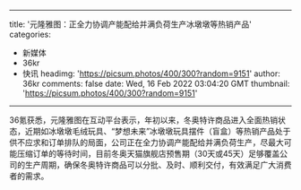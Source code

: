 
---
title: '元隆雅图：正全力协调产能配给并满负荷生产冰墩墩等热销产品'
categories: 
 - 新媒体
 - 36kr
 - 快讯
headimg: 'https://picsum.photos/400/300?random=9151'
author: 36kr
comments: false
date: Wed, 16 Feb 2022 03:04:20 GMT
thumbnail: 'https://picsum.photos/400/300?random=9151'
---

<div>   
36氪获悉，元隆雅图在互动平台表示，年初以来，冬奥特许商品进入全面热销状态，近期如冰墩墩毛绒玩具、“梦想未来”冰墩墩玩具摆件（盲盒）等热销产品处于供不应求和订单排队的局面，公司正在全力协调产能配给并满负荷生产，尽最大可能压缩订单的等待时间，目前冬奥天猫旗舰店预售期（30天或45天）足够覆盖公司的生产周期，确保冬奥特许商品可以分批、及时、顺利交付，有效满足广大消费者的需求。  
</div>
            